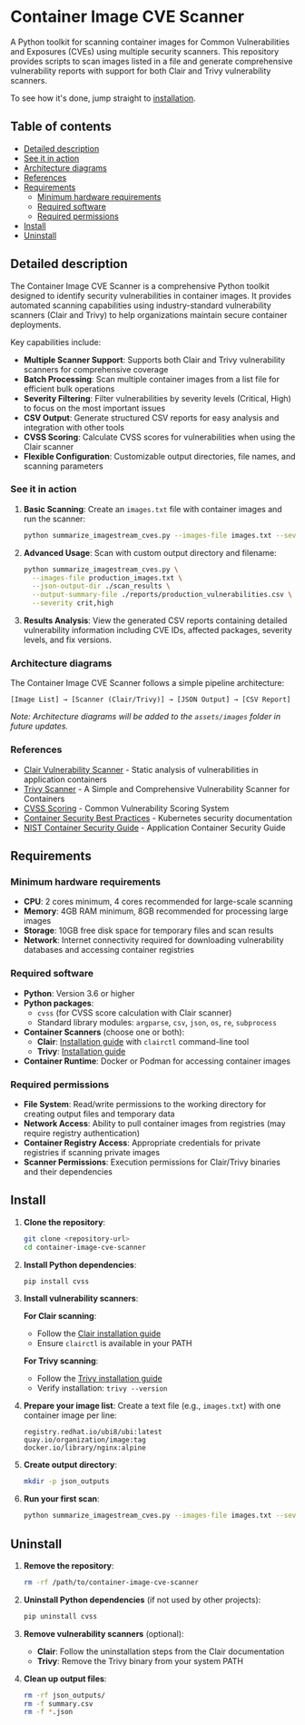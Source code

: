 # Container Image CVE Scanner

A Python toolkit for scanning container images for Common Vulnerabilities and Exposures (CVEs) using multiple security scanners. This repository provides scripts to scan images listed in a file and generate comprehensive vulnerability reports with support for both Clair and Trivy vulnerability scanners.

To see how it's done, jump straight to [installation](#install).

## Table of contents

- [Detailed description](#detailed-description)
- [See it in action](#see-it-in-action)
- [Architecture diagrams](#architecture-diagrams)
- [References](#references)
- [Requirements](#requirements)
  - [Minimum hardware requirements](#minimum-hardware-requirements)
  - [Required software](#required-software)
  - [Required permissions](#required-permissions)
- [Install](#install)
- [Uninstall](#uninstall)

## Detailed description

The Container Image CVE Scanner is a comprehensive Python toolkit designed to identify security vulnerabilities in container images. It provides automated scanning capabilities using industry-standard vulnerability scanners (Clair and Trivy) to help organizations maintain secure container deployments.

Key capabilities include:
- **Multiple Scanner Support**: Supports both Clair and Trivy vulnerability scanners for comprehensive coverage
- **Batch Processing**: Scan multiple container images from a list file for efficient bulk operations
- **Severity Filtering**: Filter vulnerabilities by severity levels (Critical, High) to focus on the most important issues
- **CSV Output**: Generate structured CSV reports for easy analysis and integration with other tools
- **CVSS Scoring**: Calculate CVSS scores for vulnerabilities when using the Clair scanner
- **Flexible Configuration**: Customizable output directories, file names, and scanning parameters

### See it in action

1. **Basic Scanning**: Create an `images.txt` file with container images and run the scanner:
   ```bash
   python summarize_imagestream_cves.py --images-file images.txt --severity crit,high
   ```

2. **Advanced Usage**: Scan with custom output directory and filename:
   ```bash
   python summarize_imagestream_cves.py \
     --images-file production_images.txt \
     --json-output-dir ./scan_results \
     --output-summary-file ./reports/production_vulnerabilities.csv \
     --severity crit,high
   ```

3. **Results Analysis**: View the generated CSV reports containing detailed vulnerability information including CVE IDs, affected packages, severity levels, and fix versions.

### Architecture diagrams

The Container Image CVE Scanner follows a simple pipeline architecture:

```
[Image List] → [Scanner (Clair/Trivy)] → [JSON Output] → [CSV Report]
```

*Note: Architecture diagrams will be added to the `assets/images` folder in future updates.*

### References

- [Clair Vulnerability Scanner](https://github.com/quay/clair) - Static analysis of vulnerabilities in application containers
- [Trivy Scanner](https://github.com/aquasecurity/trivy) - A Simple and Comprehensive Vulnerability Scanner for Containers
- [CVSS Scoring](https://www.first.org/cvss/) - Common Vulnerability Scoring System
- [Container Security Best Practices](https://kubernetes.io/docs/concepts/security/) - Kubernetes security documentation
- [NIST Container Security Guide](https://csrc.nist.gov/publications/detail/sp/800-190/final) - Application Container Security Guide

## Requirements

### Minimum hardware requirements

- **CPU**: 2 cores minimum, 4 cores recommended for large-scale scanning
- **Memory**: 4GB RAM minimum, 8GB recommended for processing large images
- **Storage**: 10GB free disk space for temporary files and scan results
- **Network**: Internet connectivity required for downloading vulnerability databases and accessing container registries

### Required software

- **Python**: Version 3.6 or higher
- **Python packages**:
  - `cvss` (for CVSS score calculation with Clair scanner)
  - Standard library modules: `argparse`, `csv`, `json`, `os`, `re`, `subprocess`
- **Container Scanners** (choose one or both):
  - **Clair**: [Installation guide](https://github.com/quay/clair) with `clairctl` command-line tool
  - **Trivy**: [Installation guide](https://aquasecurity.github.io/trivy/latest/getting-started/installation/)
- **Container Runtime**: Docker or Podman for accessing container images

### Required permissions

- **File System**: Read/write permissions to the working directory for creating output files and temporary data
- **Network Access**: Ability to pull container images from registries (may require registry authentication)
- **Container Registry Access**: Appropriate credentials for private registries if scanning private images
- **Scanner Permissions**: Execution permissions for Clair/Trivy binaries and their dependencies

## Install

1. **Clone the repository**:
   ```bash
   git clone <repository-url>
   cd container-image-cve-scanner
   ```

2. **Install Python dependencies**:
   ```bash
   pip install cvss
   ```

3. **Install vulnerability scanners**:

   **For Clair scanning**:
   - Follow the [Clair installation guide](https://github.com/quay/clair)
   - Ensure `clairctl` is available in your PATH

   **For Trivy scanning**:
   - Follow the [Trivy installation guide](https://aquasecurity.github.io/trivy/latest/getting-started/installation/)
   - Verify installation: `trivy --version`

4. **Prepare your image list**:
   Create a text file (e.g., `images.txt`) with one container image per line:
   ```
   registry.redhat.io/ubi8/ubi:latest
   quay.io/organization/image:tag
   docker.io/library/nginx:alpine
   ```

5. **Create output directory**:
   ```bash
   mkdir -p json_outputs
   ```

6. **Run your first scan**:
   ```bash
   python summarize_imagestream_cves.py --images-file images.txt --severity crit,high
   ```

## Uninstall

1. **Remove the repository**:
   ```bash
   rm -rf /path/to/container-image-cve-scanner
   ```

2. **Uninstall Python dependencies** (if not used by other projects):
   ```bash
   pip uninstall cvss
   ```

3. **Remove vulnerability scanners** (optional):
   - **Clair**: Follow the uninstallation steps from the Clair documentation
   - **Trivy**: Remove the Trivy binary from your system PATH

4. **Clean up output files**:
   ```bash
   rm -rf json_outputs/
   rm -f summary.csv
   rm -f *.json
   ```
